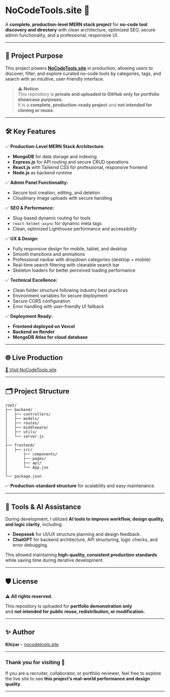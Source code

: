 # NoCodeTools.site 🚀

A **complete, production-level MERN stack project** for **no-code tool discovery and directory** with clean architecture, optimized SEO, secure admin functionality, and a professional, responsive UI.

---

## 🚀 Project Purpose

This project powers **[NoCodeTools.site](https://nocodetoolssite.vercel.app/)** in production, allowing users to discover, filter, and explore curated no-code tools by categories, tags, and search with an intuitive, user-friendly interface.

> ⚠️ **Notice:**  
This repository is **private and uploaded to GitHub only for portfolio showcase purposes.**  
It is a **complete, production-ready project** and **not intended for cloning or reuse.**

---

## 🛠 Key Features

✅ **Production-Level MERN Stack Architecture**:
- **MongoDB** for data storage and indexing
- **Express.js** for API routing and secure CRUD operations
- **React.js** with Tailwind CSS for professional, responsive frontend
- **Node.js** as backend runtime

✅ **Admin Panel Functionality:**
- Secure tool creation, editing, and deletion
- Cloudinary image uploads with secure handling

✅ **SEO & Performance:**
- Slug-based dynamic routing for tools
- `react-helmet-async` for dynamic meta tags
- Clean, optimized Lighthouse performance and accessibility

✅ **UX & Design:**
- Fully responsive design for mobile, tablet, and desktop
- Smooth transitions and animations
- Professional navbar with dropdown categories (desktop + mobile)
- Real-time search filtering with clearable search bar
- Skeleton loaders for better perceived loading performance

✅ **Technical Excellence:**
- Clean folder structure following industry best practices
- Environment variables for secure deployment
- Secure CORS configuration
- Error handling with user-friendly UI fallback

✅ **Deployment Ready:**
- **Frontend deployed on Vercel**
- **Backend on Render**
- **MongoDB Atlas for cloud database**

---

## 🌐 Live Production

[🔗 Visit NoCodeTools.site](https://nocodetoolssite.vercel.app/)

---

## 🗂️ Project Structure

```
root/
├── backend/
│   ├── controllers/
│   ├── models/
│   ├── routes/
│   ├── middleware/
│   ├── utils/
│   └── server.js
│
├── frontend/
│   ├── src/
│       ├── components/
│       ├── pages/
│       ├── api/
│       └── App.jsx
│
└── package.json
```

✅ **Production-standard structure** for scalability and easy maintenance.

---

## 🤖 Tools & AI Assistance

During development, I utilized **AI tools to improve workflow, design quality, and logic clarity**, including:

- **Deepseek** for UI/UX structure planning and design feedback.
- **ChatGPT** for backend architecture, API structuring, logic checks, and error debugging.

This allowed maintaining **high-quality, consistent production standards** while saving time during iterative development.

---

## 🛡 License

⚠️ **All rights reserved.**

This repository is uploaded for **portfolio demonstration only**  
and **not intended for public reuse, redistribution, or modification.**

---

## ✨ Author

**Khizar** – [nocodetools.site](https://https://nocodetoolssite.vercel.app/)

---

### Thank you for visiting 🚀

If you are a recruiter, collaborator, or portfolio reviewer, feel free to explore the live site to see **this project’s real-world performance and design quality**.

---
